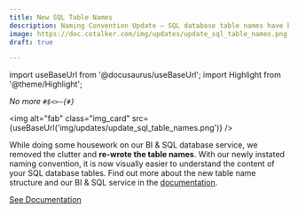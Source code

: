 ```yaml
---
title: New SQL Table Names
description: Naming Convention Update – SQL database table names have been renamed to make it even easier to work with the third-party Business Intelligence tools incorporated into Cotalker.
image: https://doc.cotalker.com/img/updates/update_sql_table_names.png
draft: true

---
```


import useBaseUrl from '@docusaurus/useBaseUrl'; 
import Highlight from '@theme/Highlight';


<div class="card-demo">
<div class="card">
<div class="card__header">

<span className="hero__subtitle"><em>

No more `#$<>~{#}`

</em></span>

</div>
<div class="card__image">

<img alt="fab" class="img_card" src={useBaseUrl('img/updates/update_sql_table_names.png')} />
<br/>

</div>
<div class="card__body">

While doing some housework on our BI & SQL database service, we removed the clutter and **re-wrote the table names**. With our newly instated naming convention, it is now visually easier to understand the content of your SQL database tables. Find out more about the new table name structure and our BI & SQL service in the [documentation](/docs/documentation/sql_bi/overview). 

</div>
<div class="card__footer">

<a class ="button button--secondary button--block" href="/docs/documentation/sql_bi/model">See Documentation</a>
<br/>

</div>
</div>
</div>

